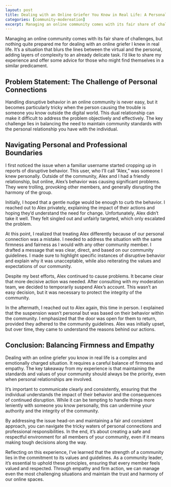 ```yaml
---
layout: post
title: Dealing with an Online Griefer You Know in Real Life: A Personal Approach
categories: [community-modereation]
excerpt: Managing an online community comes with its fair share of challenges, but nothing quite prepared me for dealing with an online griefer I knew in real life. It’s a situation that blurs the lines between the virtual and the personal, adding layers of complexity to an already delicate task. I’d like to share my experience and offer some advice for those who might find themselves in a similar predicament.
---
```


Managing an online community comes with its fair share of challenges, but nothing quite prepared me for dealing with an online griefer I knew in real life. It’s a situation that blurs the lines between the virtual and the personal, adding layers of complexity to an already delicate task. I’d like to share my experience and offer some advice for those who might find themselves in a similar predicament.

## Problem Statement: The Challenge of Personal Connections

Handling disruptive behavior in an online community is never easy, but it becomes particularly tricky when the person causing the trouble is someone you know outside the digital world. This dual relationship can make it difficult to address the problem objectively and effectively. The key challenge lies in balancing the need to maintain community standards with the personal relationship you have with the individual.

## Navigating Personal and Professional Boundaries

I first noticed the issue when a familiar username started cropping up in reports of disruptive behavior. This user, who I’ll call “Alex,” was someone I knew personally. Outside of the community, Alex and I had a friendly relationship, but online, Alex’s behavior was causing significant problems. They were trolling, provoking other members, and generally disrupting the harmony of the group.

Initially, I hoped that a gentle nudge would be enough to curb the behavior. I reached out to Alex privately, explaining the impact of their actions and hoping they’d understand the need for change. Unfortunately, Alex didn’t take it well. They felt singled out and unfairly targeted, which only escalated the problem.

At this point, I realized that treating Alex differently because of our personal connection was a mistake. I needed to address the situation with the same firmness and fairness as I would with any other community member. I drafted a message that was clear, direct, and based on our community guidelines. I made sure to highlight specific instances of disruptive behavior and explain why it was unacceptable, while also reiterating the values and expectations of our community.

Despite my best efforts, Alex continued to cause problems. It became clear that more decisive action was needed. After consulting with my moderation team, we decided to temporarily suspend Alex’s account. This wasn’t an easy decision, but it was necessary to protect the integrity of the community.

In the aftermath, I reached out to Alex again, this time in person. I explained that the suspension wasn’t personal but was based on their behavior within the community. I emphasized that the door was open for them to return, provided they adhered to the community guidelines. Alex was initially upset, but over time, they came to understand the reasons behind our actions.

## Conclusion: Balancing Firmness and Empathy

Dealing with an online griefer you know in real life is a complex and emotionally charged situation. It requires a careful balance of firmness and empathy. The key takeaway from my experience is that maintaining the standards and values of your community should always be the priority, even when personal relationships are involved.

It’s important to communicate clearly and consistently, ensuring that the individual understands the impact of their behavior and the consequences of continued disruption. While it can be tempting to handle things more leniently with someone you know personally, this can undermine your authority and the integrity of the community.

By addressing the issue head-on and maintaining a fair and consistent approach, you can navigate the tricky waters of personal connections and professional responsibilities. In the end, it’s about creating a safe and respectful environment for all members of your community, even if it means making tough decisions along the way.

Reflecting on this experience, I’ve learned that the strength of a community lies in the commitment to its values and guidelines. As a community leader, it’s essential to uphold these principles, ensuring that every member feels valued and respected. Through empathy and firm action, we can manage even the most challenging situations and maintain the trust and harmony of our online spaces.
